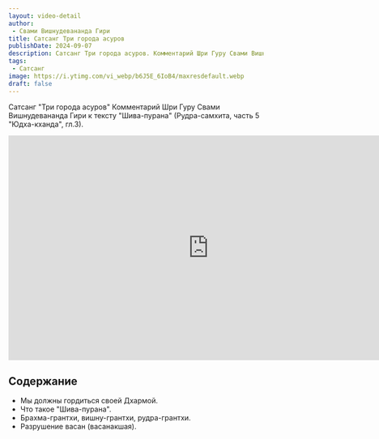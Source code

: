 ```yaml
---
layout: video-detail
author:
 - Свами Вишнудевананда Гири
title: Сатсанг Три города асуров
publishDate: 2024-09-07
description: Сатсанг Три города асуров. Комментарий Шри Гуру Свами Вишнудевананда Гири к тексту "Шива-пурана" (Рудра-самхита, часть 5 "Юдха-кханда", гл.3).
tags: 
 - Сатсанг
image: https://i.ytimg.com/vi_webp/b6J5E_6IoB4/maxresdefault.webp
draft: false
---
```


 Сатсанг "Три города асуров"
Комментарий Шри Гуру Свами Вишнудевананда Гири к тексту "Шива-пурана" (Рудра-самхита, часть 5 "Юдха-кханда", гл.3).

<iframe width="790" height="444" src="https://www.youtube.com/embed/b6J5E_6IoB4" frameborder="0" allowfullscreen=""></iframe> 

## Содержание

- Мы должны гордиться своей Дхармой.
- Что такое "Шива-пурана".
- Брахма-грантхи, вишну-грантхи, рудра-грантхи.
- Разрушение васан (васанакшая).
